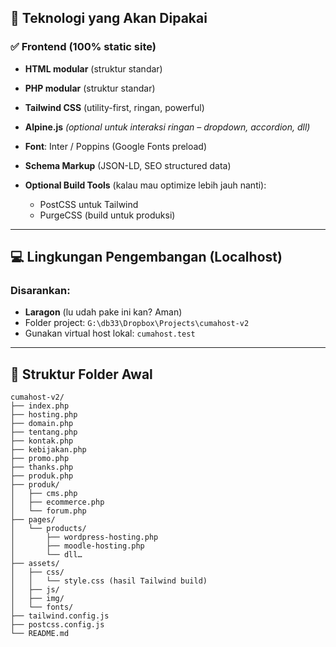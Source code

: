## 🔧 **Teknologi yang Akan Dipakai**

### ✅ **Frontend (100% static site)**

* **HTML modular** (struktur standar)
* **PHP modular** (struktur standar)
* **Tailwind CSS** (utility-first, ringan, powerful)
* **Alpine.js** *(optional untuk interaksi ringan – dropdown, accordion, dll)*
* **Font**: Inter / Poppins (Google Fonts preload)
* **Schema Markup** (JSON-LD, SEO structured data)
* **Optional Build Tools** (kalau mau optimize lebih jauh nanti):

  * PostCSS untuk Tailwind
  * PurgeCSS (build untuk produksi)

---

## 💻 **Lingkungan Pengembangan (Localhost)**

### Disarankan:

* **Laragon** (lu udah pake ini kan? Aman)
* Folder project: `G:\db33\Dropbox\Projects\cumahost-v2`
* Gunakan virtual host lokal: `cumahost.test`

---

## 📁 Struktur Folder Awal

```
cumahost-v2/
├── index.php
├── hosting.php
├── domain.php
├── tentang.php
├── kontak.php
├── kebijakan.php
├── promo.php
├── thanks.php
├── produk.php
├── produk/
│   ├── cms.php
│   ├── ecommerce.php
│   └── forum.php
├── pages/
│   └── products/
│       ├── wordpress-hosting.php
│       ├── moodle-hosting.php
│       └── dll…
├── assets/
│   ├── css/
│   │   └── style.css (hasil Tailwind build)
│   ├── js/
│   ├── img/
│   └── fonts/
├── tailwind.config.js
├── postcss.config.js
└── README.md
```


